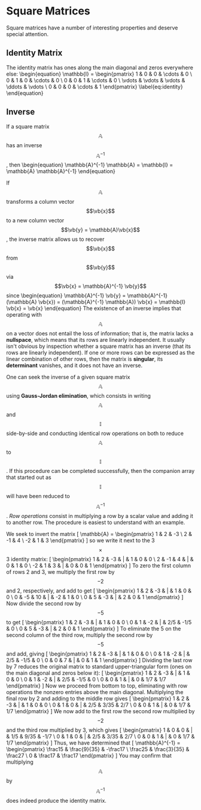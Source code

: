 # Square Matrices

Square matrices have a number of interesting properties and deserve special attention.

## Identity Matrix

The identity matrix has ones along the main diagonal and zeros everywhere else:
\begin{equation}
  \mathbb{I} = \begin{pmatrix}
    1 & 0 & 0 & \cdots & 0 \\
    0 & 1 & 0 & \cdots & 0 \\
    0 & 0 & 1 & \cdots & 0 \\
    \vdots & \vdots & \vdots & \ddots & \vdots \\
    0 & 0 & 0 & \cdots & 1
    \end{pmatrix}
    \label{eq:identity}
\end{equation}

## Inverse

If a square matrix $$\mathbb{A}$$ has an inverse $$\mathbb{A}^{-1}$$, then
\begin{equation}
  \mathbb{A}^{-1} \mathbb{A} = \mathbb{I} = \mathbb{A} \mathbb{A}^{-1}
\end{equation}

If $$\mathbb{A}$$ transforms a column vector $$\vb{x}$$ to a new column vector $$\vb{y} = \mathbb{A}\vb{x}$$, the inverse matrix allows us to recover $$\vb{x}$$ from  $$\vb{y}$$ via $$\vb{x} = \mathbb{A}^{-1} \vb{y}$$ since
\begin{equation}
  \mathbb{A}^{-1} \vb{y} = \mathbb{A}^{-1} (\mathbb{A} \vb{x}) = (\mathbb{A}^{-1} \mathbb{A}) \vb{x} =  \mathbb{I} \vb{x} = \vb{x}
\end{equation}
The existence of an inverse implies that operating with $$\mathbb{A}$$ on a vector does not entail the loss of information; that is, the matrix lacks a **nullspace**, which means that its rows are linearly independent. It usually isn't obvious by inspection whether a square matrix has an inverse (that its rows are linearly independent). If one or more rows can be expressed as the linear combination of other rows, then the matrix is **singular**, its **determinant** vanishes, and it does not have an inverse.

One can seek the inverse of a given square matrix $$\mathbb{A}$$ using **Gauss-Jordan elimination**, which consists in writing $$\mathbb{A}$$ and $$\mathbb{I}$$ side-by-side and conducting identical row operations on both to reduce $$\mathbb{A}$$ to $$\mathbb{I}$$. If this procedure can be completed successfully, then the companion array that started out as $$\mathbb{I}$$ will have been reduced to $$\mathbb{A}^{-1}$$. *Row operations* consist in multiplying a row by a scalar value and adding it to another row. The procedure is easiest to understand with an example.

We seek to invert the matrix
\[
  \mathbb{A} = \begin{pmatrix} 1 & 2 & -3 \\ 2 & -1 & 4 \\ -2 & 1 & 3 \end{pmatrix}
\]
so we write it next to the 3$$\times$$3 identity matrix:
\[
\begin{pmatrix}
1 & 2 & -3 & | & 1 & 0 & 0 \\
2 & -1 & 4 & | & 0 & 1 & 0 \\
-2 & 1 & 3 & | & 0 & 0 & 1
\end{pmatrix}
\]
To zero the first column of rows 2 and 3, we multiply the first row by $$-2$$ and 2, respectively, and add to get
\[
\begin{pmatrix}
1 & 2 & -3 &  | &  1 & 0 & 0 \\
0 & -5 & 10 & | & -2 & 1 & 0 \\
0 & 5 & -3  & | &  2 & 0 & 1
\end{pmatrix}
\]
Now divide the second row by $$-5$$ to get
\[
\begin{pmatrix}
1 & 2 & -3 &  | &  1 & 0 & 0 \\
0 & 1 & -2 & | & 2/5 & -1/5 & 0 \\
0 & 5 & -3  & | &  2 & 0 & 1
\end{pmatrix}
\]
To eliminate the 5 on the second column of the third row, multiply the second row by $$-5$$ and add, giving
\[
\begin{pmatrix}
1 & 2 & -3 & | &  1 & 0 & 0 \\
0 & 1 & -2 & | & 2/5 & -1/5 & 0 \\
0 & 0 &  7 & | & 0 & 1 & 1
\end{pmatrix}
\]
Dividing the last row by 7 reduces the original matrix to standard upper-triangular form (ones on the main diagonal and zeros below it):
\[
\begin{pmatrix}
1 & 2 & -3 & | &  1 & 0 & 0 \\
0 & 1 & -2 & | & 2/5 & -1/5 & 0 \\
0 & 0 &  1 & | & 0 & 1/7 & 1/7
\end{pmatrix}
\]
Now we proceed from bottom to top, eliminating with row operations the nonzero entries above the main diagonal. Multiplying the final row by 2 and adding to the middle row gives
\[
\begin{pmatrix}
1 & 2 & -3 & | &  1 & 0 & 0 \\
0 & 1 &  0 & | & 2/5 & 3/35 & 2/7 \\
0 & 0 &  1 & | & 0 & 1/7 & 1/7
\end{pmatrix}
\]
We now add to the first row the second row multiplied by $$-2$$ and the third row multiplied by 3, which gives
\[
\begin{pmatrix}
1 & 0 & 0 & | &  1/5 & 9/35 & -1/7 \\
0 & 1 & 0 & | & 2/5 & 3/35 & 2/7 \\
0 & 0 & 1 & | & 0 & 1/7 & 1/7
\end{pmatrix}
\]
Thus, we have determined that 
\[
  \mathbb{A}^{-1} = \begin{pmatrix}
 \frac15 & \frac{9}{35} & -\frac17 \\
 \frac25 & \frac{3}{35} & \frac27 \\
 0       & \frac17      & \frac17
 \end{pmatrix}
\]
You may confirm that multiplying $$\mathbb{A}$$ by $$\mathbb{A}^{-1}$$ does indeed produce the identity matrix.

